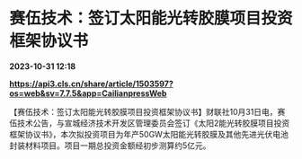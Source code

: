 # 赛伍技术：签订太阳能光转胶膜项目投资框架协议书

**2023-10-31 12:18**

**https://api3.cls.cn/share/article/1503597?os=web&sv=7.7.5&app=CailianpressWeb**

【赛伍技术：签订太阳能光转胶膜项目投资框架协议书】财联社10月31日电，赛伍技术公告，与宣城经济技术开发区管理委员会签订《太阳2能光转胶膜项目投资框架协议书》，本次拟投资项目为年产50GW太阳能光转胶膜及其他先进光伏电池封装材料项目。项目一期总投资金额经初步测算约5亿元。